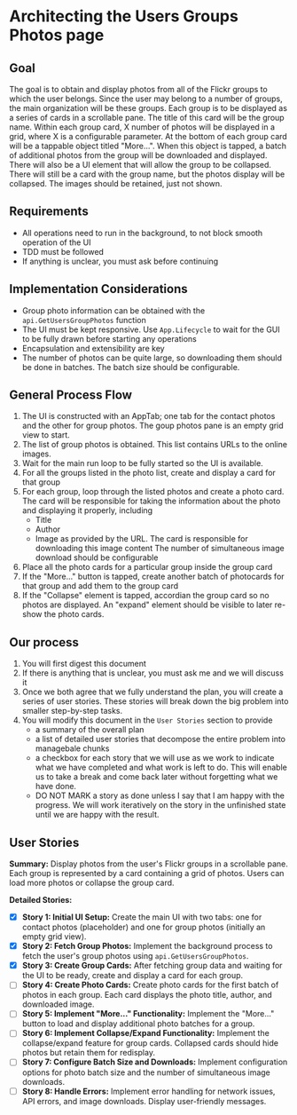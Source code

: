 # Architecting the Users Groups Photos page

## Goal

The goal is to obtain and display photos from all of the Flickr groups to which the user belongs.
Since the user may belong to a number of groups, the main organization will be these groups.  Each group is to be displayed as a series of cards in a scrollable pane.  The title of this card will be the group name.
Within each group card, X number of photos will be displayed in a grid, where X is a configurable parameter.
At the bottom of each group card will be a tappable object titled "More...".  When this object is tapped, a batch of additional photos from the group will be downloaded and displayed.  There will also be a UI element that will allow the group to be collapsed.  There will still be a card with the group name, but the photos display will be collapsed.  The images should be retained, just not shown.

## Requirements

* All operations need to run in the background, to not block smooth operation of the UI
* TDD must be followed
* If anything is unclear, you must ask before continuing

## Implementation Considerations

* Group photo information can be obtained with the `api.GetUsersGroupPhotos` function
* The UI must be kept responsive.  Use `App.Lifecycle` to wait for the GUI to be fully drawn before starting any operations
* Encapsulation and extensibility are key
* The number of photos can be quite large, so downloading them should be done in batches.  The batch size should be configurable.

## General Process Flow

1. The UI is constructed with an AppTab; one tab for the contact photos and the other for group photos.  The goup photos pane is an empty grid view to start.
2. The list of group photos is obtained.  This list contains URLs to the online images.
3. Wait for the main run loop to be fully started so the UI is available.
4. For all the groups listed in the photo list, create and display a card for that group
5. For each group, loop through the listed photos and create a photo card.  The card will be responsible for taking the information about the photo and displaying it properly, including
    * Title
    * Author
    * Image as provided by the URL.  The card is responsible for downloading this image content
    The number of simultaneous image download should be configurable
6. Place all the photo cards for a particular group inside the group card
7. If the "More..." button is tapped, create another batch of photocards for that group and add them to the group card
8. If the "Collapse" element is tapped, accordian the group card so no photos are displayed.  An "expand" element should be visible to later re-show the photo cards.

## Our process

1. You will first digest this document
2. If there is anything that is unclear, you must ask me and we will discuss it
3. Once we both agree that we fully understand the plan, you will create a series of user stories.  These stories will break down the big problem into smaller step-by-step tasks.
4. You will modify this document in the `User Stories` section to provide
    * a summary of the overall plan
    * a list of detailed user stories that decompose the entire problem into managebale chunks
    * a checkbox for each story that we will use as we work to indicate what we have completed and what work is left to do.  This will enable us to take a break and come back later without forgetting what we have done.
    * DO NOT MARK a story as done unless I say that I am happy with the progress.  We will work iteratively on the story in the unfinished state until we are happy with the result.

## User Stories

**Summary:** Display photos from the user's Flickr groups in a scrollable pane. Each group is represented by a card containing a grid of photos. Users can load more photos or collapse the group card.

**Detailed Stories:**

* [x] **Story 1: Initial UI Setup:** Create the main UI with two tabs: one for contact photos (placeholder) and one for group photos (initially an empty grid view).
* [x] **Story 2: Fetch Group Photos:** Implement the background process to fetch the user's group photos using `api.GetUsersGroupPhotos`.
* [x] **Story 3: Create Group Cards:** After fetching group data and waiting for the UI to be ready, create and display a card for each group.
* [ ] **Story 4: Create Photo Cards:** Create photo cards for the first batch of photos in each group. Each card displays the photo title, author, and downloaded image.
* [ ] **Story 5: Implement "More..." Functionality:** Implement the "More..." button to load and display additional photo batches for a group.
* [ ] **Story 6: Implement Collapse/Expand Functionality:** Implement the collapse/expand feature for group cards. Collapsed cards should hide photos but retain them for redisplay.
* [ ] **Story 7: Configure Batch Size and Downloads:** Implement configuration options for photo batch size and the number of simultaneous image downloads.
* [ ] **Story 8: Handle Errors:** Implement error handling for network issues, API errors, and image downloads. Display user-friendly messages.

